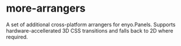 more-arrangers
==============

A set of additional cross-platform arrangers for enyo.Panels. Supports hardware-accellerated 3D CSS transitions and falls back to 2D where required.